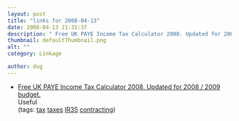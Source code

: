 ```yaml
---
layout: post
title: "links for 2008-04-13"
date: 2008-04-13 21:31:37
description: " Free UK PAYE Income Tax Calculator 2008. Updated for 2008 / 2009 budget. Useful (tags --  tax taxes IR35 contracting)&#8230;"
thumbnail: defaultThumbnail.png
alt: ""
category: Linkage

author: dug
---
```


<ul class="delicious">
	<li>
		<div class="delicious-link"><a href="http://www.listentotaxman.com/">Free UK <span class="caps">PAYE</span> Income Tax Calculator 2008. Updated for 2008 / 2009 budget.</a></div>
		<div class="delicious-extended">Useful</div>
		<div class="delicious-tags">(tags: <a href="http://del.icio.us/dug/tax">tax</a> <a href="http://del.icio.us/dug/taxes">taxes</a> <a href="http://del.icio.us/dug/IR35"><span class="caps">IR35</span></a> <a href="http://del.icio.us/dug/contracting">contracting</a>)</div>
	</li>
</ul>
